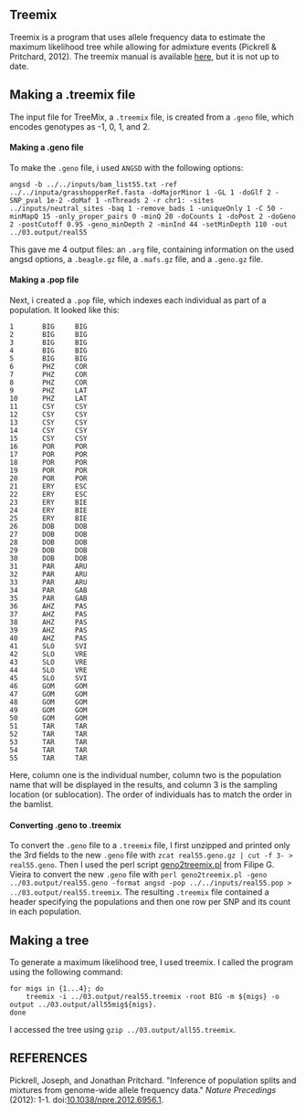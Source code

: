## Treemix

Treemix is a program that uses allele frequency data to estimate the maximum likelihood tree while allowing for admixture events (Pickrell & Pritchard, 2012). The treemix manual is available [here](http://gensoft.pasteur.fr/docs/treemix/1.12/treemix_manual_10_1_2012.pdf), but it is not up to date.

## Making a .treemix file

The input file for TreeMix, a `.treemix` file, is created from a `.geno` file, which encodes genotypes as -1, 0, 1, and 2. 

#### Making a .geno file
To make the `.geno` file, i used `ANGSD` with the following options: 

```
angsd -b ../../inputs/bam_list55.txt -ref ../../inputa/grasshopperRef.fasta -doMajorMinor 1 -GL 1 -doGlf 2 -SNP_pval 1e-2 -doMaf 1 -nThreads 2 -r chr1: -sites ../inputs/neutral_sites -baq 1 -remove_bads 1 -uniqueOnly 1 -C 50 -minMapQ 15 -only_proper_pairs 0 -minQ 20 -doCounts 1 -doPost 2 -doGeno 2 -postCutoff 0.95 -geno_minDepth 2 -minInd 44 -setMinDepth 110 -out ../03.output/real55
```

This gave me 4 output files: an `.arg` file, containing information on the used angsd options, a `.beagle.gz` file, a `.mafs.gz` file, and a `.geno.gz` file. 

#### Making a .pop file
Next, i created a `.pop` file, which indexes each individual as part of a population. It looked like this: 

```
1       BIG     BIG
2       BIG     BIG
3       BIG     BIG
4       BIG     BIG
5       BIG     BIG
6       PHZ     COR
7       PHZ     COR
8       PHZ     COR
9       PHZ     LAT
10      PHZ     LAT
11      CSY     CSY
12      CSY     CSY
13      CSY     CSY
14      CSY     CSY
15      CSY     CSY
16      POR     POR
17      POR     POR
18      POR     POR
19      POR     POR
20      POR     POR
21      ERY     ESC
22      ERY     ESC
23      ERY     BIE
24      ERY     BIE
25      ERY     BIE
26      DOB     DOB
27      DOB     DOB
28      DOB     DOB
29      DOB     DOB
30      DOB     DOB
31      PAR     ARU
32      PAR     ARU
33      PAR     ARU
34      PAR     GAB
35      PAR     GAB
36      AHZ     PAS
37      AHZ     PAS
38      AHZ     PAS
39      AHZ     PAS
40      AHZ     PAS
41      SLO     SVI
42      SLO     VRE
43      SLO     VRE
44      SLO     VRE
45      SLO     SVI
46      GOM     GOM
47      GOM     GOM
48      GOM     GOM
49      GOM     GOM
50      GOM     GOM
51      TAR     TAR
52      TAR     TAR
53      TAR     TAR
54      TAR     TAR
55      TAR     TAR
```
Here, column one is the individual number, column two is the population name that will be displayed in the results, and column 3 is the sampling location (or sublocation). The order of individuals has to match the order in the bamlist.

#### Converting .geno to .treemix
To convert the `.geno` file to a `.treemix` file, I first unzipped and printed only the 3rd fields to the new `.geno` file with `zcat real55.geno.gz | cut -f 3- > real55.geno`. Then I used the perl script [geno2treemix.pl](../04.treemix/02.scripts/geno2treemix.pl) from Filipe G. Vieira to convert the new `.geno` file with `perl geno2treemix.pl -geno ../03.output/real55.geno -format angsd -pop ../../inputs/real55.pop > ../03.output/real55.treemix`. The resulting `.treemix` file contained a header specifying the populations and then one row per SNP and its count in each population.  

## Making a tree

To generate a maximum likelihood tree, I used treemix. I called the program using the following command: 

```
for migs in {1...4}; do 
    treemix -i ../03.output/real55.treemix -root BIG -m ${migs} -o output ../03.output/all55mig${migs}.
done
```

I accessed the tree using `gzip ../03.output/all55.treemix`.

## REFERENCES 

Pickrell, Joseph, and Jonathan Pritchard. "Inference of population splits and mixtures from genome-wide allele frequency data." *Nature Precedings* (2012): 1-1. doi:[10.1038/npre.2012.6956.1](https://doi.org/10.1038/npre.2012.6956.1).